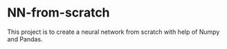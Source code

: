 # NN-from-scratch
This project is to create a neural network from scratch with help of Numpy and Pandas.

